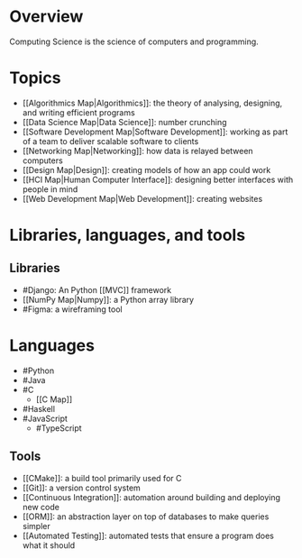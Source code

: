 # Overview
Computing Science is the science of computers and programming.

# Topics
- [[Algorithmics Map|Algorithmics]]: the theory of analysing, designing, and writing efficient programs
- [[Data Science Map|Data Science]]: number crunching
- [[Software Development Map|Software Development]]: working as part of a team to deliver scalable software to clients
- [[Networking Map|Networking]]: how data is relayed between computers
- [[Design Map|Design]]: creating models of how an app could work
- [[HCI Map|Human Computer Interface]]: designing better interfaces with people in mind
- [[Web Development Map|Web Development]]: creating websites

# Libraries, languages, and tools
## Libraries
- #Django: An Python [[MVC]] framework 
- [[NumPy Map|Numpy]]: a Python array library
- #Figma: a wireframing tool

# Languages
- #Python
- #Java
- #C
	- [[C Map]]
- #Haskell
- #JavaScript
	- #TypeScript

## Tools
- [[CMake]]: a build tool primarily used for C
- [[Git]]: a version control system
- [[Continuous Integration]]: automation around building and deploying new code
- [[ORM]]: an abstraction layer on top of databases to make queries simpler
- [[Automated Testing]]: automated tests that ensure a program does what it should